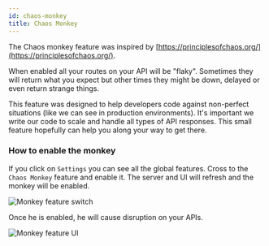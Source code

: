 ```yaml
---
id: chaos-monkey
title: Chaos Monkey
---
```


The Chaos monkey feature was inspired by [https://principlesofchaos.org/](https://principlesofchaos.org/).

When enabled all your routes on your API will be "flaky". Sometimes they will return what you expect but other times they might be down, delayed or even return strange things.

This feature was designed to help developers code against non-perfect situations (like we can see in production environments). It's important we write our code to scale and handle all types of API responses. This small feature hopefully can help you along your way to get there.

### How to enable the monkey

If you click on `Settings` you can see all the global features. Cross to the `Chaos Monkey` feature and enable it. The server and UI will refresh and the monkey will be enabled.

![Monkey feature switch](/img/docs/global-settings/monkey-switch.png "Monkey feature switch")

Once he is enabled, he will cause disruption on your APIs.

![Monkey feature UI](/img/docs/global-settings/monkey.png "Monkey feature UI")
